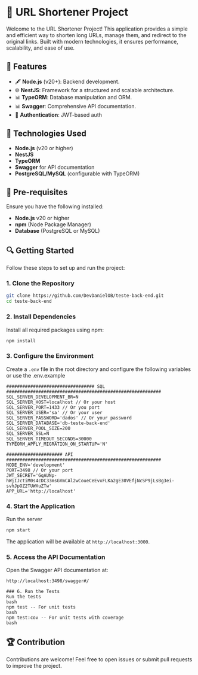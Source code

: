 # 🔗 URL Shortener Project

Welcome to the URL Shortener Project! This application provides a simple and efficient way to shorten long URLs, manage them, and redirect to the original links. Built with modern technologies, it ensures performance, scalability, and ease of use.

## 🚀 Features
- 🖋️ **Node.js** (v20+): Backend development.
- 🌐 **NestJS**: Framework for a structured and scalable architecture.
- 📊 **TypeORM**: Database manipulation and ORM.
- 📊 **Swagger**: Comprehensive API documentation.
- 🔐 **Authentication**: JWT-based auth

## 🎩 Technologies Used
- **Node.js** (v20 or higher)
- **NestJS**
- **TypeORM**
- **Swagger** for API documentation
- **PostgreSQL/MySQL** (configurable with TypeORM)

## 📄 Pre-requisites
Ensure you have the following installed:
- **Node.js** v20 or higher
- **npm** (Node Package Manager)
- **Database** (PostgreSQL or MySQL)

## 🔍 Getting Started
Follow these steps to set up and run the project:

### 1. Clone the Repository
```bash
git clone https://github.com/DevDanielOB/teste-back-end.git
cd teste-back-end
```

### 2. Install Dependencies
Install all required packages using npm:
```bash
npm install
```

### 3. Configure the Environment
Create a `.env` file in the root directory and configure the following variables or use the .env.example
```env
################################# SQL ##########################################################
SQL_SERVER_DEVELOPMENT_BR=N
SQL_SERVER_HOST=localhost // Or your host
SQL_SERVER_PORT=1433 // Or you port
SQL_SERVER_USER='sa' // Or your user
SQL_SERVER_PASSWORD='dados' // Or your password
SQL_SERVER_DATABASE='db-teste-back-end'
SQL_SERVER_POOL_SIZE=200
SQL_SERVER_SSL=N
SQL_SERVER_TIMEOUT_SECONDS=30000
TYPEORM_APPLY_MIGRATION_ON_STARTUP='N'

##################### API ##########################################################
NODE_ENV='development'
PORT=3498 // Or your port
JWT_SECRET='GqAUNp-hWjIJctiM0s4cDC33msGVmCAl2wCoueCeEvxFLKa2gE30VEfjNcSP9jLsBg3ei-svhJpOZ2TUWXuZTw'
APP_URL='http://localhost'

```

### 4. Start the Application
Run the server
```bash
npm start
```

The application will be available at `http://localhost:3000`.

### 5. Access the API Documentation
Open the Swagger API documentation at:
```
http://localhost:3498/swagger#/

### 6. Run the Tests
Run the tests
bash
npm test -- For unit tests
bash
npm test:cov -- For unit tests with coverage
bash
```

## 🏆 Contribution
Contributions are welcome! Feel free to open issues or submit pull requests to improve the project.

